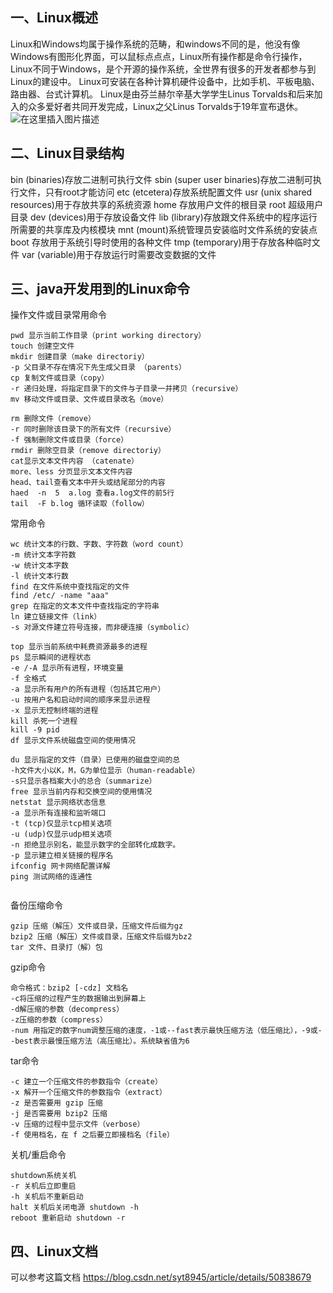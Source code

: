 ﻿## 一、Linux概述
Linux和Windows均属于操作系统的范畴，和windows不同的是，他没有像Windows有图形化界面，可以鼠标点点点，Linux所有操作都是命令行操作，Linux不同于Windows，是个开源的操作系统，全世界有很多的开发者都参与到Linux的建设中。
Linux可安装在各种计算机硬件设备中，比如手机、平板电脑、路由器、台式计算机。
Linux是由芬兰赫尔辛基大学学生Linus Torvalds和后来加入的众多爱好者共同开发完成，Linux之父Linus Torvalds于19年宣布退休。
![在这里插入图片描述](https://img-blog.csdnimg.cn/20191110162754370.png?x-oss-process=image/watermark,type_ZmFuZ3poZW5naGVpdGk,shadow_10,text_aHR0cHM6Ly9ibG9nLmNzZG4ubmV0L3FxXzQzMjcwMDc0,size_16,color_FFFFFF,t_70)
## 二、Linux目录结构
bin (binaries)存放二进制可执行文件
sbin (super user binaries)存放二进制可执行文件，只有root才能访问
etc (etcetera)存放系统配置文件
usr (unix shared resources)用于存放共享的系统资源
home 存放用户文件的根目录
root 超级用户目录
dev (devices)用于存放设备文件
lib (library)存放跟文件系统中的程序运行所需要的共享库及内核模块
mnt (mount)系统管理员安装临时文件系统的安装点
boot 存放用于系统引导时使用的各种文件
tmp (temporary)用于存放各种临时文件
var (variable)用于存放运行时需要改变数据的文件
## 三、java开发用到的Linux命令

操作文件或目录常用命令
```
pwd 显示当前工作目录（print working directory）
touch 创建空文件                                 
mkdir 创建目录（make directoriy）
-p 父目录不存在情况下先生成父目录 （parents）            
cp 复制文件或目录（copy）
-r 递归处理，将指定目录下的文件与子目录一并拷贝（recursive）     
mv 移动文件或目录、文件或目录改名（move）

rm 删除文件（remove）
-r 同时删除该目录下的所有文件（recursive）
-f 强制删除文件或目录（force）
rmdir 删除空目录（remove directoriy）
cat显示文本文件内容 （catenate）
more、less 分页显示文本文件内容
head、tail查看文本中开头或结尾部分的内容
haed  -n  5  a.log 查看a.log文件的前5行
tail  -F b.log 循环读取（follow）

```
常用命令
```
wc 统计文本的行数、字数、字符数（word count）
-m 统计文本字符数
-w 统计文本字数
-l 统计文本行数
find 在文件系统中查找指定的文件
find /etc/ -name "aaa"
grep 在指定的文本文件中查找指定的字符串
ln 建立链接文件（link）
-s 对源文件建立符号连接，而非硬连接（symbolic）

top 显示当前系统中耗费资源最多的进程 
ps 显示瞬间的进程状态
-e /-A 显示所有进程，环境变量
-f 全格式
-a 显示所有用户的所有进程（包括其它用户）
-u 按用户名和启动时间的顺序来显示进程
-x 显示无控制终端的进程
kill 杀死一个进程
kill -9 pid
df 显示文件系统磁盘空间的使用情况

du 显示指定的文件（目录）已使用的磁盘空间的总
-h文件大小以K，M，G为单位显示（human-readable）
-s只显示各档案大小的总合（summarize）
free 显示当前内存和交换空间的使用情况 
netstat 显示网络状态信息
-a 显示所有连接和监听端口
-t (tcp)仅显示tcp相关选项
-u (udp)仅显示udp相关选项
-n 拒绝显示别名，能显示数字的全部转化成数字。
-p 显示建立相关链接的程序名
ifconfig 网卡网络配置详解 
ping 测试网络的连通性 


```
备份压缩命令
```
gzip 压缩（解压）文件或目录，压缩文件后缀为gz 
bzip2 压缩（解压）文件或目录，压缩文件后缀为bz2 
tar 文件、目录打（解）包

```
gzip命令
```
命令格式：bzip2 [-cdz] 文档名
-c将压缩的过程产生的数据输出到屏幕上
-d解压缩的参数（decompress）
-z压缩的参数（compress）
-num 用指定的数字num调整压缩的速度，-1或--fast表示最快压缩方法（低压缩比），-9或--best表示最慢压缩方法（高压缩比）。系统缺省值为6
```
tar命令
```
-c 建立一个压缩文件的参数指令（create）
-x 解开一个压缩文件的参数指令（extract）
-z 是否需要用 gzip 压缩
-j 是否需要用 bzip2 压缩
-v 压缩的过程中显示文件（verbose）
-f 使用档名，在 f 之后要立即接档名（file）

```
关机/重启命令
```
shutdown系统关机 
-r 关机后立即重启
-h 关机后不重新启动
halt 关机后关闭电源 shutdown -h
reboot 重新启动 shutdown -r
```
## 四、Linux文档
可以参考这篇文档
https://blog.csdn.net/syt8945/article/details/50838679
